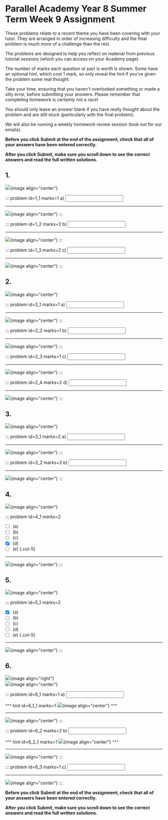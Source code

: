 # Parallel Academy Year 8 Summer Term Week 9 Assignment

These problems relate to a recent theme you have been covering with your tutor. They are arranged in order of increasing difficulty and the final problem is much more of a challenge than the rest.  

The problems are designed to help you reflect on material from previous tutorial sessions (which you can access on your Academy page).  

The number of marks each question or part is worth is shown. Some have an optional hint, which cost 1 mark, so only reveal the hint if you’ve given the problem some real thought.   

Take your time, ensuring that you haven't overlooked something or made a silly error, before submitting your answers. Please remember that completing homework is certainly not a race!  

You should only leave an answer blank if you have really thought about the problem and are still stuck (particularly with the final problem).  

We will also be running a weekly homework review session (look out for our emails).  

**Before you click Submit at the end of the assignment, check that all of your answers have been entered correctly.** 
  
**After you click Submit, make sure you scroll down to see the correct answers and read the full written solutions.**  

## 1.	
![](/resources/academy-8sum-week-10/q1.png){image align="center"}  

::: problem id=1_1 marks=1
a) <input type="number" solution="6"/>  
 
---

![](/resources/academy-8sum-week-10/s1a.png){image align="center"}
:::  

::: problem id=1_2 marks=2
b) <input type="number" solution="40"/>  

---

![](/resources/academy-8sum-week-10/s1b.png){image align="center"}
::: 

::: problem id=1_3 marks=2
c) <input type="number" solution="236"/>  

---

![](/resources/academy-8sum-week-10/s1c.png){image align="center"}
::: 


## 2.
![](/resources/academy-8sum-week-10/q2.png){image align="center"}  

::: problem id=2_1 marks=1
a) <input type="number" solution="340"/>  
 
---

![](/resources/academy-8sum-week-10/s2a.png){image align="center"}
:::  

::: problem id=2_2 marks=1
b) <input type="number" solution="360"/>  

---

![](/resources/academy-8sum-week-10/s2b.png){image align="center"}
::: 

::: problem id=2_3 marks=1
c) <input type="number" solution="0"/>  

---

![](/resources/academy-8sum-week-10/s2c.png){image align="center"}
::: 

::: problem id=2_4 marks=2
d) <input type="number" solution="31"/>  

---

![](/resources/academy-8sum-week-10/s2d.png){image align="center"}
:::


## 3.
![](/resources/academy-8sum-week-10/q3.png){image align="center"}  

::: problem id=3_1 marks=2
a) <input type="number" solution="9"/>  
 
---

![](/resources/academy-8sum-week-10/s3a.png){image align="center"}
:::  

::: problem id=3_2 marks=2
b) <input type="number" solution="18"/>  

---

![](/resources/academy-8sum-week-10/s3b.png){image align="center"}
::: 


## 4.
![](/resources/academy-8sum-week-10/q4.png){image align="center"}  

::: problem id=4_1 marks=2  

* [ ] (a)
* [ ] (b)
* [ ] (c)
* [x] (d)
* [ ] (e)
{.col-5}

---

![](/resources/academy-8sum-week-10/s4.png){image align="center"}
:::  


## 5.
![](/resources/academy-8sum-week-10/q5.png){image align="center"}  

::: problem id=5_1 marks=2  

* [x] (a)
* [ ] (b)
* [ ] (c)
* [ ] (d)
* [ ] (e)
{.col-5}

---

![](/resources/academy-8sum-week-10/s5.png){image align="center"}
:::  


## 6.
![](/resources/academy-4-week-2/4-skull.png){image align="right"}  
![](/resources/academy-8sum-week-10/q6.png){image align="center"}  

::: problem id=6_1 marks=1
a) <input type="number" solution="1"/>  

^^^ hint id=6_1_1 marks=1
![](/resources/academy-8sum-week-10/h6a.png){image align="center"} 
^^^ 

---

![](/resources/academy-8sum-week-10/s6a.png){image align="center"}
:::  

::: problem id=6_2 marks=2
b) <input type="number" solution="1"/>  

^^^ hint id=6_2_1 marks=1
![](/resources/academy-8sum-week-10/h6b.png){image align="center"} 
^^^ 

---

![](/resources/academy-8sum-week-10/s6b.png){image align="center"}
::: 

::: problem id=6_3 marks=1
c) <input type="number" solution="3"/>  

---

![](/resources/academy-8sum-week-10/s6c.png){image align="center"}
:::

**Before you click Submit at the end of the assignment, check that all of your answers have been entered correctly.** 
  
**After you click Submit, make sure you scroll down to see the correct answers and read the full written solutions.**  